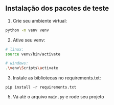 ## Instalação dos pacotes de teste

1. Crie seu ambiente virtual:
```bash
python -m venv venv
```

2. Ative seu venv:
```bash
# linux:
source venv/bin/activate

# windows:
.\venv\Scripts\activate
```

3. Instale as bibliotecas no requirements.txt:
```shell
pip install -r requirements.txt
```

5. Vá até o arquivo `main.py` e rode seu projeto